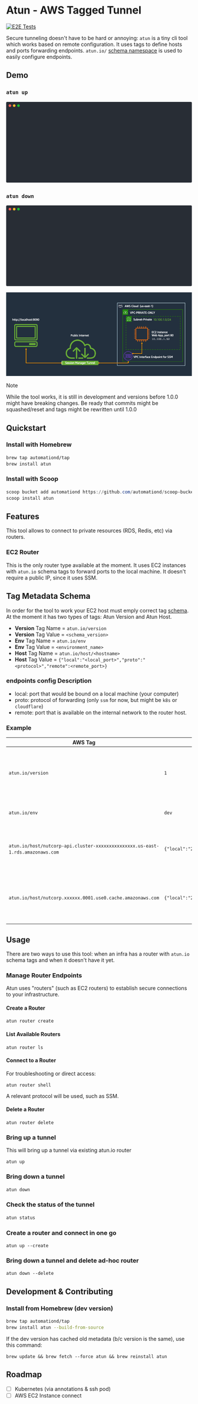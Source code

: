 # Atun - AWS Tagged Tunnel
[![E2E Tests](https://github.com/automationd/atun/actions/workflows/tests.yml/badge.svg)](https://github.com/AutomationD/atun/actions/workflows/tests.yml)

Secure tunneling doesn't have to be hard or annoying: `atun` is a tiny cli tool which works based on remote configuration. 
It uses tags to define hosts and ports forwarding endpoints. `atun.io/` [schema namespace](#tag-metadata-schema) is used to easily configure endpoints.

## Demo
### `atun up`
![up](website/docs/demo/up.cast.svg)

### `atun down`
![down](website/docs/demo/down.cast.svg)


![img.png](img.png)

> [!NOTE]  
> While the tool works, it is still in development and versions before 1.0.0 might have breaking changes.
Be ready that commits might be squashed/reset and tags might be rewritten until 1.0.0


## Quickstart
### Install with Homebrew
```bash
brew tap automationd/tap
brew install atun
```

### Install with Scoop
```PowerShell
scoop bucket add automationd https://github.com/automationd/scoop-bucket.git
scoop install atun
```

## Features
This tool allows to connect to private resources (RDS, Redis, etc) via routers.
### EC2 Router
This is the only router type available at the moment. It uses EC2 instances with `atun.io` schema tags to forward ports to the local machine.
It doesn't require a public IP, since it uses SSM.

## Tag Metadata Schema
In order for the tool to work your EC2 host must emply correct tag [schema](schemas/schema.json).
At the moment it has two types of tags: Atun Version and Atun Host.

- **Version** Tag Name = `atun.io/version`
- **Version** Tag Value = `<schema_version>`
- **Env** Tag Name = `atun.io/env`
- **Env** Tag Value = `<environment_name>`
- **Host** Tag Name = `atun.io/host/<hostname>`
- **Host** Tag Value = `{"local":"<local_port>","proto":"<protocol>","remote":<remote_port>}`

### endpoints config Description

- local: port that would be bound on a local machine (your computer)
- proto: protocol of forwarding (only `ssm` for now, but might be `k8s` or `cloudflare`)
- remote: port that is available on the internal network to the router host.

### Example
| AWS Tag                                                                        | Value                                           | Description                                                               |
|--------------------------------------------------------------------------------|-------------------------------------------------|---------------------------------------------------------------------------|
| `atun.io/version`                                                              | `1`                                             | Schema Version. It might change if significant changes would be intoduced |
| `atun.io/env`                                                                  | `dev`                                           | Specified environment of the router host                                 |
| `atun.io/host/nutcorp-api.cluster-xxxxxxxxxxxxxxx.us-east-1.rds.amazonaws.com` | `{"local":"23306","proto":"ssm","remote":3306}` | Describes endpoints config and how to forward ports for a MySQL RDS            |
| `atun.io/host/nutcorp.xxxxxx.0001.use0.cache.amazonaws.com`                    | `{"local":"26379","proto":"ssm","remote":6379}` | Describes endpoints config and how to forward ports for ElastiCache Redis      |

## Usage
There are two ways to use this tool: when an infra has a router with `atun.io` schema tags and when it doesn't have it yet.

### Manage Router Endpoints
Atun uses "routers" (such as EC2 routers) to establish secure connections to your infrastructure.

#### Create a Router
```shell
atun router create
```

#### List Available Routers
```shell
atun router ls
```

#### Connect to a Router
For troubleshooting or direct access:
```shell
atun router shell
```
A relevant protocol will be used, such as SSM.

#### Delete a Router
```shell
atun router delete
```

### Bring up a tunnel
This will bring up a tunnel via existing atun.io router
```shell
atun up
```

### Bring down a tunnel
```bash
atun down
```

### Check the status of the tunnel
```bash
atun status
```

### Create a router and connect in one go
```shell
atun up --create
```

### Bring down a tunnel and delete ad-hoc router
```shell
atun down --delete
```

## Development & Contributing
### Install from Homebrew (dev version)
```bash
brew tap automationd/tap
brew install atun --build-from-source
```
If the dev version has cached old metadata (b/c version is the same), use this command:
```shell
brew update && brew fetch --force atun && brew reinstall atun
```


## Roadmap
- [ ] Kubernetes (via annotations & ssh pod)
- [ ] AWS EC2 Instance connect
